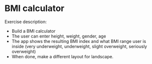 # BMI calculator

Exercise description:

- Build a BMI calculator 
- The user can enter height, weight, gender, age 
- The app shows the resulting BMI index and what BMI range user is inside (very underweight, underweight, slight overweight, seriously overweight)
- When done, make a different layout for landscape.
